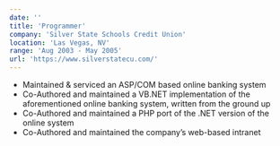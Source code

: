 ```yaml
---
date: ''
title: 'Programmer'
company: 'Silver State Schools Credit Union'
location: 'Las Vegas, NV'
range: 'Aug 2003 - May 2005'
url: 'https://www.silverstatecu.com/'
---
```


- Maintained & serviced an ASP/COM based online banking system
- Co-Authored and maintained a VB.NET implementation of the aforementioned online banking system, written from the ground up
- Co-Authored and maintained a PHP port of the .NET version of the online system
- Co-Authored and maintained the company’s web-based intranet
